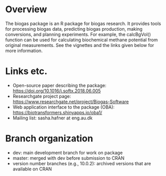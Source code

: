 # Overview
The biogas package is an R package for biogas research. It provides tools for processing biogas data, predicting biogas production, making conversions, and planning experiments. For example, the calcBgVol() function can be used for calculating biochemical methane potential from original measurements. See the vignettes and the links given below for more information.

# Links etc.
* Open-source paper describing the package: https://doi.org/10.1016/j.softx.2018.06.005
* Researchgate project page: https://www.researchgate.net/project/Biogas-Software
* Web application interface to the package (OBA): https://biotransformers.shinyapps.io/oba1/
* Mailing list: sasha.hafner at eng.au.dk                                                  

# Branch organization
* dev: main development branch for work on package
* master: merged with dev before submission to CRAN
* version number branches (e.g., 10.0.2): archived versions that are available on CRAN
